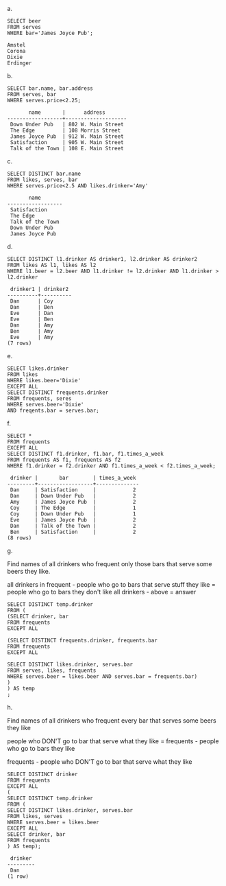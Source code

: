 

a. 
```
SELECT beer 
FROM serves 
WHERE bar='James Joyce Pub';

Amstel
Corona
Dixie
Erdinger
```

b. 
```
SELECT bar.name, bar.address
FROM serves, bar
WHERE serves.price<2.25;

       name       |      address       
------------------+--------------------
 Down Under Pub   | 802 W. Main Street
 The Edge         | 108 Morris Street
 James Joyce Pub  | 912 W. Main Street
 Satisfaction     | 905 W. Main Street
 Talk of the Town | 108 E. Main Street
```

c. 
```
SELECT DISTINCT bar.name
FROM likes, serves, bar
WHERE serves.price<2.5 AND likes.drinker='Amy'

       name       
------------------
 Satisfaction
 The Edge
 Talk of the Town
 Down Under Pub
 James Joyce Pub
```

d. 

```
SELECT DISTINCT l1.drinker AS drinker1, l2.drinker AS drinker2 
FROM likes AS l1, likes AS l2
WHERE l1.beer = l2.beer AND l1.drinker != l2.drinker AND l1.drinker > l2.drinker

 drinker1 | drinker2 
----------+----------
 Dan      | Coy
 Dan      | Ben
 Eve      | Dan
 Eve      | Ben
 Dan      | Amy
 Ben      | Amy
 Eve      | Amy
(7 rows)

```

e. 

```
SELECT likes.drinker
FROM likes
WHERE likes.beer='Dixie'
EXCEPT ALL
SELECT DISTINCT frequents.drinker
FROM frequents, seres
WHERE serves.beer='Dixie'
AND freqents.bar = serves.bar;
```

f.

```
SELECT *
FROM frequents 
EXCEPT ALL
SELECT DISTINCT f1.drinker, f1.bar, f1.times_a_week
FROM frequents AS f1, frequents AS f2
WHERE f1.drinker = f2.drinker AND f1.times_a_week < f2.times_a_week;

 drinker |       bar        | times_a_week 
---------+------------------+--------------
 Dan     | Satisfaction     |            2
 Dan     | Down Under Pub   |            2
 Amy     | James Joyce Pub  |            2
 Coy     | The Edge         |            1
 Coy     | Down Under Pub   |            1
 Eve     | James Joyce Pub  |            2
 Dan     | Talk of the Town |            2
 Ben     | Satisfaction     |            2
(8 rows)
```

g. 

Find names of all drinkers who frequent only those bars that serve some beers they like.

all drinkers in frequent - people who go to bars that serve stuff they like = people who go to bars they don't like
all drinkers - above = answer

```
SELECT DISTINCT temp.drinker
FROM (
(SELECT drinker, bar
FROM frequents
EXCEPT ALL

(SELECT DISTINCT frequents.drinker, frequents.bar
FROM frequents
EXCEPT ALL

SELECT DISTINCT likes.drinker, serves.bar
FROM serves, likes, frequents
WHERE serves.beer = likes.beer AND serves.bar = frequents.bar)
)
) AS temp
;
```

h. 

Find names of all drinkers who frequent every bar that serves some beers they like

people who DON'T go to bar that serve what they like = frequents - people who go to bars they like

frequents - people who DON'T go to bar that serve what they like  

```
SELECT DISTINCT drinker
FROM frequents
EXCEPT ALL
(
SELECT DISTINCT temp.drinker
FROM (
SELECT DISTINCT likes.drinker, serves.bar
FROM likes, serves
WHERE serves.beer = likes.beer
EXCEPT ALL 
SELECT drinker, bar
FROM frequents
) AS temp);

 drinker 
---------
 Dan
(1 row)
```
